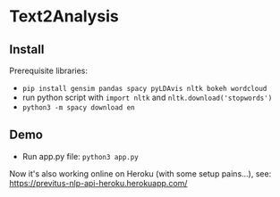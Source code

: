 # Text2Analysis

## Install 

Prerequisite libraries:

- `pip install gensim pandas spacy pyLDAvis nltk bokeh wordcloud`
- run python script with `import nltk` and `nltk.download('stopwords')`
- `python3 -m spacy download en`

## Demo

- Run app.py file: `python3 app.py`

Now it's also working online on Heroku (with some setup pains...), see: https://previtus-nlp-api-heroku.herokuapp.com/